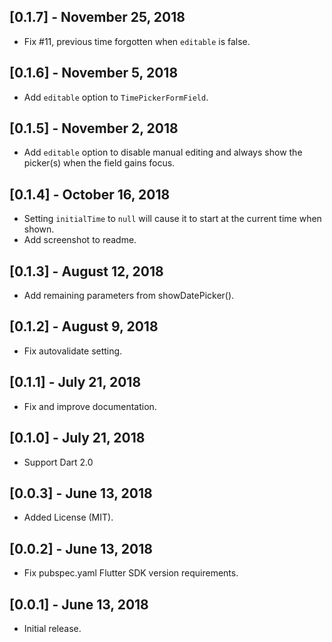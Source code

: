 ## [0.1.7] - November 25, 2018

* Fix #11, previous time forgotten when `editable` is false.

## [0.1.6] - November 5, 2018

* Add `editable` option to `TimePickerFormField`.

## [0.1.5] - November 2, 2018

* Add `editable` option to disable manual editing and always show the picker(s) when the field gains focus.

## [0.1.4] - October 16, 2018

* Setting `initialTime` to `null` will cause it to start at the current time when shown.
* Add screenshot to readme.

## [0.1.3] - August 12, 2018

* Add remaining parameters from showDatePicker().

## [0.1.2] - August 9, 2018

* Fix autovalidate setting.

## [0.1.1] - July 21, 2018

* Fix and improve documentation.

## [0.1.0] - July 21, 2018

* Support Dart 2.0

## [0.0.3] - June 13, 2018

* Added License (MIT).

## [0.0.2] - June 13, 2018

* Fix pubspec.yaml Flutter SDK version requirements.

## [0.0.1] - June 13, 2018

* Initial release.
